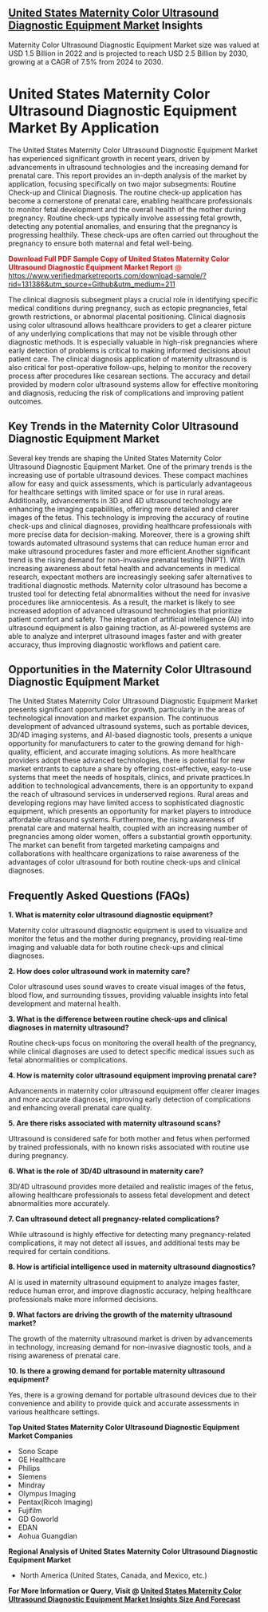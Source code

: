 <h2><a href="https://www.verifiedmarketreports.com/download-sample/?rid=131386&amp;utm_source=Github&amp;utm_medium=211" target="_blank">United States Maternity Color Ultrasound Diagnostic Equipment Market</a> Insights</h2><p>Maternity Color Ultrasound Diagnostic Equipment Market size was valued at USD 1.5 Billion in 2022 and is projected to reach USD 2.5 Billion by 2030, growing at a CAGR of 7.5% from 2024 to 2030.</p><p><h1>United States Maternity Color Ultrasound Diagnostic Equipment Market By Application</h1><p>The United States Maternity Color Ultrasound Diagnostic Equipment Market has experienced significant growth in recent years, driven by advancements in ultrasound technologies and the increasing demand for prenatal care. This report provides an in-depth analysis of the market by application, focusing specifically on two major subsegments: Routine Check-up and Clinical Diagnosis. The routine check-up application has become a cornerstone of prenatal care, enabling healthcare professionals to monitor fetal development and the overall health of the mother during pregnancy. Routine check-ups typically involve assessing fetal growth, detecting any potential anomalies, and ensuring that the pregnancy is progressing healthily. These check-ups are often carried out throughout the pregnancy to ensure both maternal and fetal well-being.<p><span class=""><span style="color: #ff0000;"><strong>Download Full PDF Sample Copy of United States Maternity Color Ultrasound Diagnostic Equipment Market Report</strong> @ </span><a href="https://www.verifiedmarketreports.com/download-sample/?rid=131386&amp;utm_source=Github&amp;utm_medium=211" target="_blank">https://www.verifiedmarketreports.com/download-sample/?rid=131386&amp;utm_source=Github&amp;utm_medium=211</a></span></p>The clinical diagnosis subsegment plays a crucial role in identifying specific medical conditions during pregnancy, such as ectopic pregnancies, fetal growth restrictions, or abnormal placental positioning. Clinical diagnosis using color ultrasound allows healthcare providers to get a clearer picture of any underlying complications that may not be visible through other diagnostic methods. It is especially valuable in high-risk pregnancies where early detection of problems is critical to making informed decisions about patient care. The clinical diagnosis application of maternity ultrasound is also critical for post-operative follow-ups, helping to monitor the recovery process after procedures like cesarean sections. The accuracy and detail provided by modern color ultrasound systems allow for effective monitoring and diagnosis, reducing the risk of complications and improving patient outcomes.<h2>Key Trends in the Maternity Color Ultrasound Diagnostic Equipment Market</h2><p>Several key trends are shaping the United States Maternity Color Ultrasound Diagnostic Equipment Market. One of the primary trends is the increasing use of portable ultrasound devices. These compact machines allow for easy and quick assessments, which is particularly advantageous for healthcare settings with limited space or for use in rural areas. Additionally, advancements in 3D and 4D ultrasound technology are enhancing the imaging capabilities, offering more detailed and clearer images of the fetus. This technology is improving the accuracy of routine check-ups and clinical diagnoses, providing healthcare professionals with more precise data for decision-making. Moreover, there is a growing shift towards automated ultrasound systems that can reduce human error and make ultrasound procedures faster and more efficient.Another significant trend is the rising demand for non-invasive prenatal testing (NIPT). With increasing awareness about fetal health and advancements in medical research, expectant mothers are increasingly seeking safer alternatives to traditional diagnostic methods. Maternity color ultrasound has become a trusted tool for detecting fetal abnormalities without the need for invasive procedures like amniocentesis. As a result, the market is likely to see increased adoption of advanced ultrasound technologies that prioritize patient comfort and safety. The integration of artificial intelligence (AI) into ultrasound equipment is also gaining traction, as AI-powered systems are able to analyze and interpret ultrasound images faster and with greater accuracy, thus improving diagnostic workflows and patient care.<h2>Opportunities in the Maternity Color Ultrasound Diagnostic Equipment Market</h2><p>The United States Maternity Color Ultrasound Diagnostic Equipment Market presents significant opportunities for growth, particularly in the areas of technological innovation and market expansion. The continuous development of advanced ultrasound systems, such as portable devices, 3D/4D imaging systems, and AI-based diagnostic tools, presents a unique opportunity for manufacturers to cater to the growing demand for high-quality, efficient, and accurate imaging solutions. As more healthcare providers adopt these advanced technologies, there is potential for new market entrants to capture a share by offering cost-effective, easy-to-use systems that meet the needs of hospitals, clinics, and private practices.In addition to technological advancements, there is an opportunity to expand the reach of ultrasound services in underserved regions. Rural areas and developing regions may have limited access to sophisticated diagnostic equipment, which presents an opportunity for market players to introduce affordable ultrasound systems. Furthermore, the rising awareness of prenatal care and maternal health, coupled with an increasing number of pregnancies among older women, offers a substantial growth opportunity. The market can benefit from targeted marketing campaigns and collaborations with healthcare organizations to raise awareness of the advantages of color ultrasound for both routine check-ups and clinical diagnoses.<h2>Frequently Asked Questions (FAQs)</h2><p><strong>1. What is maternity color ultrasound diagnostic equipment?</strong></p><p>Maternity color ultrasound diagnostic equipment is used to visualize and monitor the fetus and the mother during pregnancy, providing real-time imaging and valuable data for both routine check-ups and clinical diagnoses.</p><p><strong>2. How does color ultrasound work in maternity care?</strong></p><p>Color ultrasound uses sound waves to create visual images of the fetus, blood flow, and surrounding tissues, providing valuable insights into fetal development and maternal health.</p><p><strong>3. What is the difference between routine check-ups and clinical diagnoses in maternity ultrasound?</strong></p><p>Routine check-ups focus on monitoring the overall health of the pregnancy, while clinical diagnoses are used to detect specific medical issues such as fetal abnormalities or complications.</p><p><strong>4. How is maternity color ultrasound equipment improving prenatal care?</strong></p><p>Advancements in maternity color ultrasound equipment offer clearer images and more accurate diagnoses, improving early detection of complications and enhancing overall prenatal care quality.</p><p><strong>5. Are there risks associated with maternity ultrasound scans?</strong></p><p>Ultrasound is considered safe for both mother and fetus when performed by trained professionals, with no known risks associated with routine use during pregnancy.</p><p><strong>6. What is the role of 3D/4D ultrasound in maternity care?</strong></p><p>3D/4D ultrasound provides more detailed and realistic images of the fetus, allowing healthcare professionals to assess fetal development and detect abnormalities more accurately.</p><p><strong>7. Can ultrasound detect all pregnancy-related complications?</strong></p><p>While ultrasound is highly effective for detecting many pregnancy-related complications, it may not detect all issues, and additional tests may be required for certain conditions.</p><p><strong>8. How is artificial intelligence used in maternity ultrasound diagnostics?</strong></p><p>AI is used in maternity ultrasound equipment to analyze images faster, reduce human error, and improve diagnostic accuracy, helping healthcare professionals make more informed decisions.</p><p><strong>9. What factors are driving the growth of the maternity ultrasound market?</strong></p><p>The growth of the maternity ultrasound market is driven by advancements in technology, increasing demand for non-invasive diagnostic tools, and a rising awareness of prenatal care.</p><p><strong>10. Is there a growing demand for portable maternity ultrasound equipment?</strong></p><p>Yes, there is a growing demand for portable ultrasound devices due to their convenience and ability to provide quick and accurate assessments in various healthcare settings.</p></p><p><strong>Top United States Maternity Color Ultrasound Diagnostic Equipment Market Companies</strong></p><div data-test-id=""><p><li>Sono Scape</li><li> GE Healthcare</li><li> Philips</li><li> Siemens</li><li> Mindray</li><li> Olympus Imaging</li><li> Pentax(Ricoh Imaging)</li><li> Fujifilm</li><li> GD Goworld</li><li> EDAN</li><li> Aohua Guangdian</li></p><div><strong>Regional Analysis of&nbsp;United States Maternity Color Ultrasound Diagnostic Equipment Market</strong></div><ul><li dir="ltr"><p dir="ltr">North America&nbsp;(United States, Canada, and Mexico, etc.)</p></li></ul><p><strong>For More Information or Query, Visit @&nbsp;</strong><strong><a href="https://www.verifiedmarketreports.com/product/global-maternity-color-ultrasound-diagnostic-equipment-market-report-2019-competitive-landscape-trends-and-opportunities/?utm_source=Github&amp;utm_medium=211" target="_blank">United States Maternity Color Ultrasound Diagnostic Equipment Market Insights Size And Forecast</a></strong></p></div>
